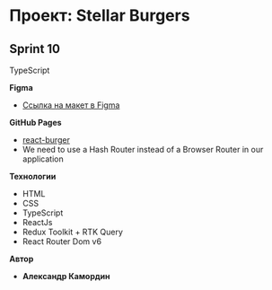 # Проект: Stellar Burgers

## Sprint 10
TypeScript

**Figma**
* [Ссылка на макет в Figma](https://www.figma.com/file/ocw9a6hNGeAejl4F3G9fp8/React-_-Проектные-задачи-(3-месяца)_external_link?node-id=2974%3A2989)

**GitHub Pages**
* [react-burger](https://akamordin.github.io/react-burger/)
* We need to use a Hash Router instead of a Browser Router in our application

**Технологии**
* HTML
* CSS
* TypeScript
* ReactJs
* Redux Toolkit + RTK Query
* React Router Dom v6

**Автор**
* **Александр Камордин**
